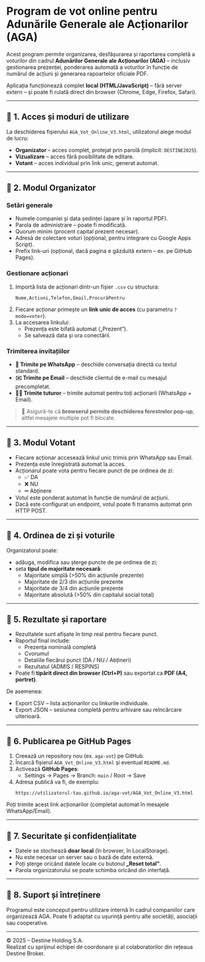 # Program de vot online pentru Adunările Generale ale Acționarilor (AGA)

Acest program permite organizarea, desfășurarea și raportarea completă a voturilor din cadrul **Adunărilor Generale ale Acționarilor (AGA)** – inclusiv gestionarea prezenței, ponderarea automată a voturilor în funcție de numărul de acțiuni și generarea rapoartelor oficiale PDF.

Aplicația funcționează complet **local (HTML/JavaScript)** – fără server extern – și poate fi rulată direct din browser (Chrome, Edge, Firefox, Safari).

---

## 🔹 1. Acces și moduri de utilizare

La deschiderea fișierului `AGA_Vot_Online_V3.html`, utilizatorul alege modul de lucru:

- **Organizator** – acces complet, protejat prin parolă (implicit: `DESTINE2025`).
- **Vizualizare** – acces fără posibilitate de editare.
- **Votant** – acces individual prin link unic, generat automat.

---

## 🔹 2. Modul Organizator

### Setări generale
- Numele companiei și data ședinței (apare și în raportul PDF).
- Parola de administrare – poate fi modificată.
- Quorum minim (procent capital prezent necesar).
- Adresă de colectare voturi (opțional, pentru integrare cu Google Apps Script).
- Prefix link-uri (opțional, dacă pagina e găzduită extern – ex. pe GitHub Pages).

### Gestionare acționari
1. Importă lista de acționari dintr-un fișier `.csv` cu structura:
   ```
   Nume,Actiuni,Telefon,Email,ProcurăPentru
   ```
2. Fiecare acționar primește un **link unic de acces** (cu parametru `?mode=voter`).
3. La accesarea linkului:
   - Prezența este bifată automat („Prezent”).
   - Se salvează data și ora conectării.

### Trimiterea invitațiilor
- **💬 Trimite pe WhatsApp** – deschide conversația directă cu textul standard.
- **✉️ Trimite pe Email** – deschide clientul de e-mail cu mesajul precompletat.
- **💬📧 Trimite tuturor** – trimite automat pentru toți acționarii (WhatsApp + Email).

> 🔔 Asigură-te că **browserul permite deschiderea ferestrelor pop-up**, altfel mesajele multiple pot fi blocate.

---

## 🔹 3. Modul Votant

- Fiecare acționar accesează linkul unic trimis prin WhatsApp sau Email.
- Prezența este înregistrată automat la acces.
- Acționarul poate vota pentru fiecare punct de pe ordinea de zi:
  - ✅ DA
  - ❌ NU
  - ➖ Abținere
- Votul este ponderat automat în funcție de numărul de acțiuni.
- Dacă este configurat un endpoint, votul poate fi transmis automat prin HTTP POST.

---

## 🔹 4. Ordinea de zi și voturile

Organizatorul poate:
- adăuga, modifica sau șterge puncte de pe ordinea de zi;
- seta **tipul de majoritate necesară**:
  - Majoritate simplă (>50% din acțiunile prezente)
  - Majoritate de 2/3 din acțiunile prezente
  - Majoritate de 3/4 din acțiunile prezente
  - Majoritate absolută (>50% din capitalul social total)

---

## 🔹 5. Rezultate și raportare

- Rezultatele sunt afișate în timp real pentru fiecare punct.
- Raportul final include:
  - Prezența nominală completă
  - Cvorumul
  - Detaliile fiecărui punct (DA / NU / Abțineri)
  - Rezultatul (ADMIS / RESPINS)
- Poate fi **tipărit direct din browser (Ctrl+P)** sau exportat ca **PDF (A4, portret)**.

De asemenea:
- Export CSV – lista acționarilor cu linkurile individuale.
- Export JSON – sesiunea completă pentru arhivare sau reîncărcare ulterioară.

---

## 🔹 6. Publicarea pe GitHub Pages

1. Creează un repository nou (ex. `aga-vot`) pe GitHub.
2. Încarcă fișierul `AGA_Vot_Online_V3.html` și eventual `README.md`.
3. Activează **GitHub Pages**:
   - Settings → Pages → Branch: `main` / Root → Save
4. Adresa publică va fi, de exemplu:
   ```
   https://utilizatorul-tau.github.io/aga-vot/AGA_Vot_Online_V3.html
   ```

Poți trimite acest link acționarilor (completat automat în mesajele WhatsApp/Email).

---

## 🔹 7. Securitate și confidențialitate

- Datele se stochează **doar local** (în browser, în LocalStorage).
- Nu este necesar un server sau o bază de date externă.
- Poți șterge oricând datele locale cu butonul **„Reset total”**.
- Parola organizatorului se poate schimba oricând din interfață.

---

## 🔹 8. Suport și întreținere

Programul este conceput pentru utilizare internă în cadrul companiilor care organizează AGA.
Poate fi adaptat cu ușurință pentru alte societăți, asociații sau cooperative.

---

© 2025 – Destine Holding S.A.  
Realizat cu sprijinul echipei de coordonare și al colaboratorilor din rețeaua Destine Broker.
